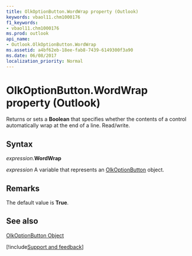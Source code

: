 ```yaml
---
title: OlkOptionButton.WordWrap property (Outlook)
keywords: vbaol11.chm1000176
f1_keywords:
- vbaol11.chm1000176
ms.prod: outlook
api_name:
- Outlook.OlkOptionButton.WordWrap
ms.assetid: a4bf62eb-18ee-fab8-7439-6149300f3a90
ms.date: 06/08/2017
localization_priority: Normal
---
```



# OlkOptionButton.WordWrap property (Outlook)

Returns or sets a  **Boolean** that specifies whether the contents of a control automatically wrap at the end of a line. Read/write.


## Syntax

_expression_.**WordWrap**

_expression_ A variable that represents an [OlkOptionButton](Outlook.OlkOptionButton.md) object.


## Remarks

The default value is  **True**.


## See also


[OlkOptionButton Object](Outlook.OlkOptionButton.md)

[!include[Support and feedback](~/includes/feedback-boilerplate.md)]